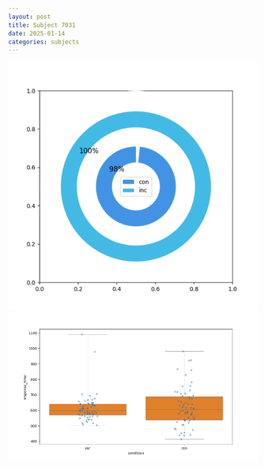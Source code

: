 ```yaml
---
layout: post
title: Subject 7031
date: 2025-01-14
categories: subjects
---
```


![](data/7031/run-27/7031_accuracy_by_condition.png)
![](data/7031/run-27/7031_rt.png)
